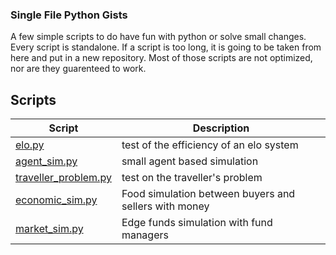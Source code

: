 ### Single File Python Gists

A few simple scripts to do have fun with python or solve small changes.
Every script is standalone.
If a script is too long, it is going to be taken from here and put in a new repository.
Most of those scripts are not optimized, nor are they guarenteed to work.

## Scripts

| Script | Description |
| ------ | ----------- |
| [elo.py](elo.py) | test of the efficiency of an elo system |
| [agent_sim.py](agent_sim.py) | small agent based simulation |
| [traveller_problem.py](traveller_problem.py) | test on the traveller's problem |
| [economic_sim.py](economic_sim.py) | Food simulation between buyers and sellers with money |
| [market_sim.py](market_sim.py) | Edge funds simulation with fund managers |

